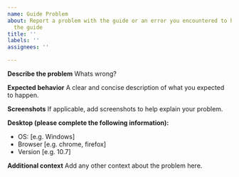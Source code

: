 ```yaml
---
name: Guide Problem
about: Report a problem with the guide or an error you encountered to help improve
  the guide
title: ''
labels: ''
assignees: ''

---
```


**Describe the problem**
Whats wrong?

**Expected behavior**
A clear and concise description of what you expected to happen.

**Screenshots**
If applicable, add screenshots to help explain your problem.

**Desktop (please complete the following information):**
 - OS: [e.g. Windows]
 - Browser [e.g. chrome, firefox]
 - Version [e.g. 10.7]

**Additional context**
Add any other context about the problem here.
